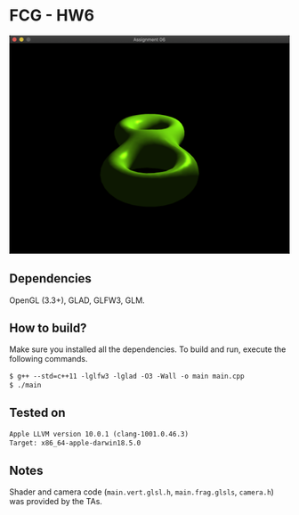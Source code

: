 # FCG - HW6

![screenshot](screenshot.png)

## Dependencies

OpenGL (3.3+), GLAD, GLFW3, GLM.

## How to build?

Make sure you installed all the dependencies. To build and run, execute the following commands.

```
$ g++ --std=c++11 -lglfw3 -lglad -O3 -Wall -o main main.cpp
$ ./main
```

## Tested on

```
Apple LLVM version 10.0.1 (clang-1001.0.46.3)
Target: x86_64-apple-darwin18.5.0
```

## Notes

Shader and camera code (`main.vert.glsl.h`, `main.frag.glsls`, `camera.h`) was provided by the TAs.
